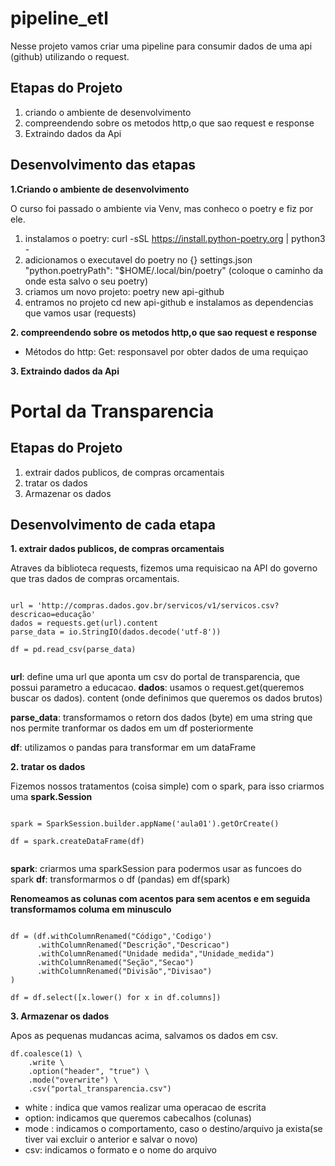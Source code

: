 # pipeline_etl

Nesse projeto vamos criar uma pipeline para consumir dados de uma api (github) utilizando o request.



## Etapas do Projeto

1. criando o ambiente de desenvolvimento
2. compreendendo sobre os metodos http,o que sao request e response
3. Extraindo dados da Api

## Desenvolvimento das etapas


**1.Criando o ambiente de desenvolvimento**

O curso foi passado o ambiente via Venv, mas conheco o poetry e fiz por ele.

1. instalamos o poetry: curl -sSL https://install.python-poetry.org | python3 -
2. adicionamos o executavel do poetry no {} settings.json "python.poetryPath": "$HOME/.local/bin/poetry" (coloque o caminho da onde esta salvo o seu poetry)
3. criamos um novo projeto: poetry new api-github
4. entramos no projeto cd new api-github e instalamos as dependencias que vamos usar (requests)

**2. compreendendo sobre os metodos http,o que sao request e response**

- Métodos do http: Get: responsavel por obter dados de uma requiçao

**3. Extraindo dados da Api**



# Portal da Transparencia

## Etapas do Projeto

1. extrair dados publicos, de compras orcamentais
2. tratar os dados
3. Armazenar os dados

## Desenvolvimento de cada etapa

**1. extrair dados publicos, de compras orcamentais**

Atraves da biblioteca requests, fizemos uma requisicao na API do governo que tras dados de compras orcamentais.

```{Python}:

url = 'http://compras.dados.gov.br/servicos/v1/servicos.csv?descricao=educação'
dados = requests.get(url).content
parse_data = io.StringIO(dados.decode('utf-8'))

df = pd.read_csv(parse_data)


```

**url**: define uma url que aponta um csv do portal de transparencia, que possui parametro a educacao.
**dados**: usamos o request.get(queremos buscar os dados). content (onde definimos que queremos os dados brutos)

**parse_data**: transformamos o retorn dos dados (byte) em uma string que nos permite tranformar os dados em um df posteriormente

**df**: utilizamos o pandas para transformar em um dataFrame

**2. tratar os dados**

Fizemos nossos tratamentos (coisa simple) com o spark, para isso criarmos uma **spark.Session**

```{Python}:

spark = SparkSession.builder.appName('aula01').getOrCreate()

df = spark.createDataFrame(df)


```

**spark**: criarmos uma sparkSession para podermos usar as funcoes do spark
**df**: transformarmos o df (pandas) em df(spark)


**Renomeamos as colunas com acentos para sem acentos e em seguida transformamos columa em minusculo**
```{Python}:

df = (df.withColumnRenamed("Código",'Codigo')
      .withColumnRenamed("Descrição","Descricao")
      .withColumnRenamed("Unidade medida","Unidade_medida")
      .withColumnRenamed("Seção","Secao")
      .withColumnRenamed("Divisão","Divisao")      
)

df = df.select([x.lower() for x in df.columns])

```

**3. Armazenar os dados**

Apos as pequenas mudancas acima, salvamos os dados em csv.

```{Python}:
df.coalesce(1) \
    .write \
    .option("header", "true") \
    .mode("overwrite") \
    .csv("portal_transparencia.csv")

```

- white : indica que vamos realizar uma operacao de escrita
- option: indicamos que queremos cabecalhos (colunas)
- mode :  indicamos o comportamento, caso  o destino/arquivo ja exista(se tiver vai excluir o anterior e salvar o novo)
- csv:  indicamos o formato e o nome do arquivo